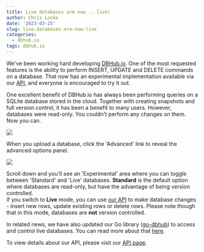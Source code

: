 ```yaml
---
title: Live databases are now .. live!
author: Chris Locke
date: '2023-03-25'
slug: live-databases-are-now-live
categories:
  - dbhub.io
tags: dbhub.io
---
```


We've been working hard developing [DBHub.io](https://dbhub.io).
One of the most requested features is the ability to perform INSERT, UPDATE and DELETE commands on a database.  That now has an experimental implementation available via our [API](https://api.dbhub.io/), and everyone is encouraged to try it out. 

One excellent benefit of DBHub.io has always been performing queries on a SQLite database stored in the cloud.  Together with creating snapshots and full version control, it has been a benefit to many users.  However, databases were read-only.  You couldn't perform any changes on them.  Now you can.

![](/images/Screenshot_20230326_145203.png)

When you upload a database, click the 'Advanced' link to reveal the advanced options panel.

![](/images/Screenshot_20230326_150017.png)

Scroll down and you'll see an 'Experimental' area where you can toggle between 'Standard' and 'Live' databases.
**Standard** is the default option where databases are read-only, but have the advantage of being version controlled.  
If you switch to **Live** mode, you can use [our API](https://api.dbhub.io/) to make database changes - insert new rows, update existing rows or delete rows.  Please note though that in this mode, databases are **not** version controlled.

In related news, we have also updated our Go library ([go-dbhub](https://github.com/sqlitebrowser/go-dbhub)) to access and control live databases.  You can read more about that [here](/blog/go-library-updated-to-work-with-live-databases/).

To view details about our API, please visit our [API page](https://api.dbhub.io/).
